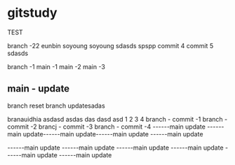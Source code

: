 # gitstudy
TEST

branch -22
eunbin
soyoung
soyoung
sdasds
spspp
commit 4
commit 5
sdasds

branch -1
main -1
main -2
main -3

main - update
--------
branch reset
branch updatesadas

branauidhia
asdasd
asdas
das
dasd
asd
1
2
3
4
branch - commit -1
branch - commit -2
brancj - commit -3
branch - commit -4
------main update
------main update------main update------main update
------main update

------main update
------main update
------main update
------main update
------main update
------main update
